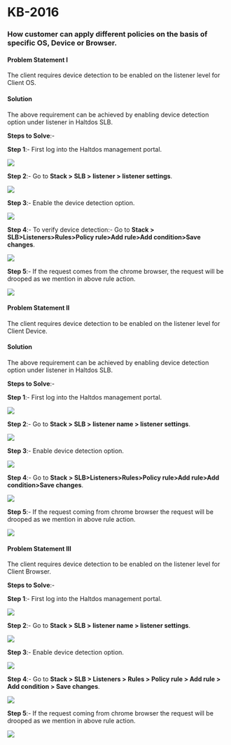 # KB-2016

### **How customer can apply different policies on the basis of specific OS, Device or Browser**.

#### **Problem Statement I**

The client requires device detection to be enabled on the listener level for Client OS.

#### **Solution**

The above requirement can be achieved by enabling device detection option under listener in Haltdos SLB.

**Steps to Solve**:-

**Step 1**:- First log into the Haltdos management portal.

![](/img/adc/kb/adc16.1.png)

**Step 2**:- Go to **Stack > SLB > listener > listener settings**.

![](/img/adc/kb/adc16.2.png)

**Step 3**:- Enable the device detection option.

![](/img/adc/kb/adc16.3.png)

**Step 4**:- To verify device detection:- Go to **Stack > SLB>Listeners>Rules>Policy rule>Add rule>Add condition>Save changes**.

![](/img/adc/kb/adc16.4.png)

**Step 5**:- If the request comes from the chrome browser, the request will be drooped as we mention in above rule action.

![](/img/adc/kb/adc16.5.png)

#### **Problem Statement II**

The client requires device detection to be enabled on the listener level for Client Device.

#### **Solution**

The above requirement can be achieved by enabling device detection option under listener in Haltdos SLB.

**Steps to Solve**:-

**Step 1**:- First log into the Haltdos management portal.

![](/img/adc/kb/adc16.6.png)

**Step 2**:- Go to **Stack > SLB > listener name > listener settings**.

![](/img/adc/kb/adc16.7.png)

**Step 3**:- Enable device detection option.  

![](/img/adc/kb/adc16.8.png)

**Step 4**:- Go to **Stack > SLB>Listeners>Rules>Policy rule>Add rule>Add condition>Save changes**.

![](/img/adc/kb/adc16.9.png)

**Step 5**:- If the request coming from chrome browser the request will be drooped as we mention in above rule action.

![](/img/adc/kb/adc16.10.png)

#### **Problem Statement III**

The client requires device detection to be enabled on the listener level for Client Browser.

**Steps to Solve**:-

**Step 1**:- First log into the Haltdos management portal.

![](/img/adc/kb/adc16.11.png)

**Step 2**:- Go to **Stack > SLB > listener name > listener settings**.

![](/img/adc/kb/adc16.12.png)

**Step 3**:- Enable device detection option.

![](/img/adc/kb/adc16.13.png)

**Step 4**:- Go to **Stack > SLB > Listeners > Rules > Policy rule > Add rule > Add condition > Save changes**.

![](/img/adc/kb/adc16.14.png)

**Step 5**:- If the request coming from chrome browser the request will be drooped as we mention in above rule action. 

![](/img/adc/kb/adc16.15.png)